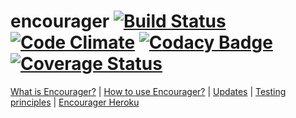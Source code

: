 # encourager [![Build Status](https://travis-ci.org/Enzine/encourager.svg?branch=master)](https://travis-ci.org/Enzine/encourager) [![Code Climate](https://codeclimate.com/github/Enzine/ratebeer/badges/gpa.svg)](https://codeclimate.com/github/Enzine/ratebeer) [![Codacy Badge](https://api.codacy.com/project/badge/Grade/fc22d9512527478bb8839869a2622d18)](https://www.codacy.com/app/Enzine/encourager?utm_source=github.com&amp;utm_medium=referral&amp;utm_content=Enzine/encourager&amp;utm_campaign=Badge_Grade) [![Coverage Status](https://coveralls.io/repos/github/Enzine/encourager/badge.svg)](https://coveralls.io/github/Enzine/encourager)

[What is Encourager?](https://github.com/Enzine/encourager/blob/master/documentation/whatis.md) |
[How to use Encourager?](https://github.com/Enzine/encourager/blob/master/documentation/howtouse.md) |
[Updates](https://github.com/Enzine/encourager/blob/master/documentation/updates.md) |
[Testing principles](https://github.com/Enzine/encourager/blob/master/documentation/about_testing.md) |
[Encourager Heroku](http://encourager.herokuapp.com)

